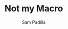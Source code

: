 ---
title: "Not my Macro"
author: "Sam Padilla"
description: "A very shotty Macro Pad with the creation goal being to teach myself how to use popular CAD software"
created_at: "2025-6-26"
---